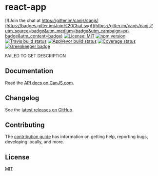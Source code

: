 # react-app

[![Join the chat at https://gitter.im/canjs/canjs](https://badges.gitter.im/Join%20Chat.svg)](https://gitter.im/canjs/canjs?utm_source=badge&utm_medium=badge&utm_campaign=pr-badge&utm_content=badge)
[![License: MIT](https://img.shields.io/badge/license-MIT-blue.svg)](https://github.com/canjs/react-app/blob/master/LICENSE.md)
[![npm version](https://badge.fury.io/js/react-app.svg)](https://www.npmjs.com/package/react-app)
[![Travis build status](https://travis-ci.org/canjs/react-app.svg?branch=master)](https://travis-ci.org/canjs/react-app)
[![AppVeyor build status](https://ci.appveyor.com/api/projects/status/github/canjs/react-app?branch=master&svg=true)](https://ci.appveyor.com/project/matthewp/react-app)
[![Coverage status](https://coveralls.io/repos/github/canjs/react-app/badge.svg?branch=master)](https://coveralls.io/github/canjs/react-app?branch=master)
[![Greenkeeper badge](https://badges.greenkeeper.io/canjs/react-app.svg)](https://greenkeeper.io/)

FAILED TO GET DESCRIPTION

## Documentation

Read the [API docs on CanJS.com](https://canjs.com/doc/react-app.html).

## Changelog

See the [latest releases on GitHub](https://github.com/canjs/react-app/releases).

## Contributing

The [contribution guide](https://github.com/canjs/react-app/blob/master/CONTRIBUTING.md) has information on getting help, reporting bugs, developing locally, and more.

## License

[MIT](https://github.com/canjs/react-app/blob/master/LICENSE.md)

